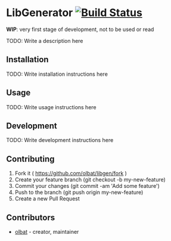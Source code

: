 # LibGenerator [![Build Status](https://secure.travis-ci.org/olbat/libgen.png?branch=master)](https://travis-ci.org/olbat/libgen)

__WIP__: very first stage of development, not to be used or read

TODO: Write a description here

## Installation

TODO: Write installation instructions here

## Usage

TODO: Write usage instructions here

## Development

TODO: Write development instructions here

## Contributing

1. Fork it ( https://github.com/olbat/libgen/fork )
2. Create your feature branch (git checkout -b my-new-feature)
3. Commit your changes (git commit -am 'Add some feature')
4. Push to the branch (git push origin my-new-feature)
5. Create a new Pull Request

## Contributors

- [olbat](https://github.com/olbat)  - creator, maintainer
